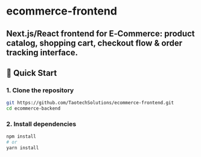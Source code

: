 # ecommerce-frontend
Next.js/React frontend for E‑Commerce: product catalog, shopping cart, checkout flow &amp; order tracking interface.
---

## 🚀 Quick Start

### 1. Clone the repository
```bash
git https://github.com/TaotechSolutions/ecommerce-frontend.git
cd ecommerce-backend
```
### 2. Install dependencies
```bash
npm install
# or
yarn install
```
